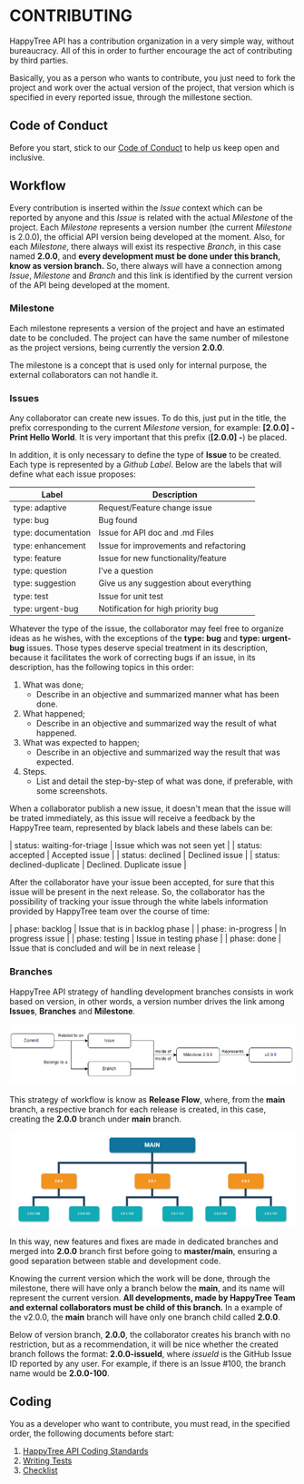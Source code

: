 # CONTRIBUTING

HappyTree API has a contribution organization in a very simple way,
without bureaucracy. All of this in order to further encourage the
act of contributing by third parties.

Basically, you as a person who wants to contribute, you just need to
fork the project and work over the actual version of the project, that 
version which is specified in every reported issue, through the millestone
section.

## Code of Conduct

Before you start, stick to our [Code of Conduct](./CODE_OF_CONDUCT.md)
to help us keep open and inclusive.

## Workflow

Every contribution is inserted within the *Issue* context which can be 
reported by anyone and this *Issue* is related with the actual 
*Milestone* of the project. Each *Milestone* represents a version 
number (the current *Milestone* is 2.0.0), the official API
version being developed at the moment. Also, for each *Milestone*,
there always will exist its respective *Branch*, in this case named
**2.0.0**, and **every development must be done under this
branch, know as version branch.** So, there always will have a
connection among *Issue*, *Milestone* and *Branch* and this link
is identified by the current version of the API being developed at
the moment.

### Milestone

Each milestone represents a version of the project and have an estimated
date to be concluded. The project can have the same number of
milestone as the project versions, being currently the version
**2.0.0**.

The milestone is a concept that is used only for internal 
purpose, the external collaborators can not handle it.

### Issues

Any collaborator can create new issues. To do this, just put in
the title, the prefix corresponding to the current *Milestone*
version, for example: **[2.0.0] - Print Hello World**. It is very
important that this prefix (**[2.0.0] -**) be placed.

In addition, it is only necessary to define the type of **Issue** to
be created. Each type is represented by a *Github Label*. Below are
the labels that will define what each issue proposes:

| Label  | Description  |
|---|---|
| type: adaptive  | Request/Feature change issue  |
| type: bug  | Bug found  |
| type: documentation  | Issue for API doc and .md Files  |
| type: enhancement  | Issue for improvements and refactoring  |
| type: feature  | Issue for new functionality/feature  |
| type: question  | I've a question  |
| type: suggestion  | Give us any suggestion about everything  |
| type: test  | Issue for unit test  |
| type: urgent-bug  | Notification for high priority bug  |

Whatever the type of the issue, the collaborator may feel free to
organize ideas as he wishes, with the exceptions of the
**type: bug** and **type: urgent-bug** issues. Those types
deserve special treatment in its description, because it facilitates
the work of correcting bugs if an issue, in its description, has
the following topics in this order:

1. What was done;
	* Describe in an objective and summarized manner what has been
	done.
2. What happened;
	* Describe in an objective and summarized way the result of what
	happened.
3. What was expected to happen;
	* Describe in an objective and summarized way the result that was
	expected.
4. Steps.
	* List and detail the step-by-step of what was done, if
	preferable, with some screenshots.
	

When a collaborator publish a new issue, it doesn't mean that the issue
will be trated immediately, as this issue will receive a feedback by the
HappyTree team, represented by black labels and these labels can be:

| status: waiting-for-triage  | Issue which was not seen yet  |
| status: accepted  | Accepted issue  |
| status: declined  | Declined issue  |
| status: declined-duplicate  | Declined. Duplicate issue  |

After the collaborator have your issue been accepted, for sure that
this issue will be present in the next release. So, the collaborator has
the possibility of tracking your issue through the white labels
information provided by HappyTree team over the course of time:

| phase: backlog  | Issue that is in backlog phase  |
| phase: in-progress  | In progress issue  |
| phase: testing  | Issue in testing phase  |
| phase: done  | Issue that is concluded and will be in next release  |

### Branches

HappyTree API strategy of handling development branches consists
in work based on version, in other words, a version number drives
the link among **Issues**, **Branches** and **Milestone**.

<p align="center">
  <img alt="Image of version 2.0.0" src="./resources/versioning.png"/>
  </a>
</p>

This strategy of workflow is know as **Release Flow**, where, from
the **main** branch, a respective branch for each release is created,
in this case, creating the **2.0.0** branch under **main** branch.

<p align="center">
  <img alt="Image of version 2.0.0" src="./resources/happytree_branches.png"/>
  </a>
</p>

In this way, new features and fixes are made in dedicated branches
and merged into **2.0.0** branch first before going to
**master/main**, ensuring a good separation between stable and
development code.

Knowing the current version which the work will be done, through the
milestone, there will have only a branch below the **main**, and
its name will represent the current version. **All developments,
made by HappyTree Team and external collaborators must be
child of this branch.** In a example of the v2.0.0, the **main**
branch will have only one branch child called **2.0.0**.

Below of version branch, **2.0.0**, the collaborator creates his branch
with no restriction, but as a recommendation, it will be nice whether the
created branch follows the format: **2.0.0-issueId**, where *issueId*
is the GitHub Issue ID reported by any user. For example, if there is an
Issue #100, the branch name would be **2.0.0-100**.

## Coding

You as a developer who want to contribute, you must read, in the specified
order, the following documents before start:

1. [HappyTree API Coding Standards](./coding/CODING_STANDARDS.md)
2. [Writing Tests](./coding/WRITING_TESTS.md)
3. [Checklist](./coding/CHECKLIST.md)